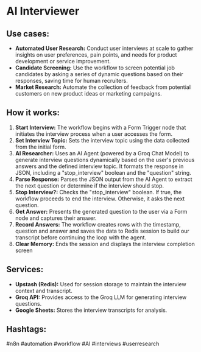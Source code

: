 # AI Interviewer

## Use cases:

- **Automated User Research:** Conduct user interviews at scale to gather insights on user preferences, pain points, and needs for product development or service improvement.
- **Candidate Screening:** Use the workflow to screen potential job candidates by asking a series of dynamic questions based on their responses, saving time for human recruiters.
- **Market Research:** Automate the collection of feedback from potential customers on new product ideas or marketing campaigns.

## How it works:

1.  **Start Interview:** The workflow begins with a Form Trigger node that initiates the interview process when a user accesses the form.
2.  **Set Interview Topic:**  Sets the interview topic using the data collected from the initial form.
3.  **AI Researcher:** Uses an AI Agent (powered by a Groq Chat Model) to generate interview questions dynamically based on the user's previous answers and the defined interview topic. It formats the response in JSON, including a "stop\_interview" boolean and the "question" string.
4.  **Parse Response:** Parses the JSON output from the AI Agent to extract the next question or determine if the interview should stop.
5.  **Stop Interview?:** Checks the "stop\_interview" boolean. If true, the workflow proceeds to end the interview. Otherwise, it asks the next question.
6.  **Get Answer:** Presents the generated question to the user via a Form node and captures their answer.
7.  **Record Answers:** The workflow creates rows with the timestamp, question and answer and saves the data to Redis session to build our transcript before continuing the loop with the agent.
8.  **Clear Memory:** Ends the session and displays the interview completion screen

## Services:

-   **Upstash (Redis):** Used for session storage to maintain the interview context and transcript.
-   **Groq API:** Provides access to the Groq LLM for generating interview questions.
-   **Google Sheets:** Stores the interview transcripts for analysis.

## Hashtags:

#n8n #automation #workflow #AI #interviews #userresearch
